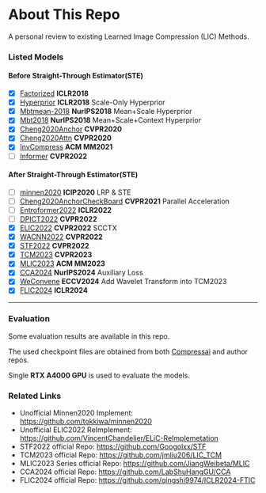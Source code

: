 # About This Repo

A personal review to existing Learned Image Compression (LIC) Methods. 

### Listed Models

#### Before Straight-Through Estimator(STE)
- [x] [Factorized](http://arxiv.org/pdf/1802.01436) **ICLR2018**
- [x] [Hyperprior](http://arxiv.org/pdf/1802.01436) **ICLR2018** Scale-Only Hyperprior
- [x] [Mbtmean-2018](http://arxiv.org/pdf/1809.02736) **NurIPS2018** Mean+Scale Hyperprior
- [x] [Mbt2018](http://arxiv.org/pdf/1809.02736) **NurIPS2018** Mean+Scale+Context Hyperprior
- [x] [Cheng2020Anchor](http://arxiv.org/pdf/2001.01568) **CVPR2020**
- [x] [Cheng2020Attn](http://arxiv.org/pdf/2001.01568) **CVPR2020**
- [x] [InvCompress](https://dl.acm.org/doi/10.1145/3474085.3475213) **ACM MM2021**
- [ ] [Informer](https://openaccess.thecvf.com/content/CVPR2022/html/Kim_Joint_Global_and_Local_Hierarchical_Priors_for_Learned_Image_Compression_CVPR_2022_paper.html) **CVPR2022**

#### After Straight-Through Estimator(STE)
- [ ] [minnen2020](https://ieeexplore.ieee.org/document/9190935/) **ICIP2020** LRP & STE
- [ ] [Cheng2020AnchorCheckBoard](http://arxiv.org/pdf/2103.15306) **CVPR2021** Parallel Acceleration
- [ ] [Entroformer2022](http://arxiv.org/pdf/2202.05492) **ICLR2022**
- [ ] [DPICT2022](https://ieeexplore.ieee.org/document/9879330/) **CVPR2022**
- [x] [ELIC2022](http://arxiv.org/pdf/2203.10886) **CVPR2022** SCCTX 
- [x] [WACNN2022](https://ieeexplore.ieee.org/document/9878760/) **CVPR2022**
- [x] [STF2022](https://ieeexplore.ieee.org/document/9878760/) **CVPR2022**
- [x] [TCM2023](https://ieeexplore.ieee.org/document/10204195/) **CVPR2023**
- [x] [MLIC2023](https://dl.acm.org/doi/10.1145/3581783.3611694) **ACM MM2023**
- [x] [CCA2024](https://arxiv.org/pdf/2410.04847) **NurIPS2024** Auxiliary Loss
- [x] [WeConvene](http://arxiv.org/abs/2407.09983) **ECCV2024** Add Wavelet Transform into TCM2023
- [x] [FLIC2024](http://arxiv.org/pdf/2501.13751) **ICLR2024** 

---
### Evaluation
Some evaluation results are available in this repo.

The used checkpoint files are obtained from both [Compressai](https://github.com/InterDigitalInc/CompressAI) and author repos.

Single **RTX A4000 GPU** is used to evaluate the models.

### Related Links
* Unofficial Minnen2020 Implement: https://github.com/tokkiwa/minnen2020
* Unofficial ELIC2022 ReImplement: https://github.com/VincentChandelier/ELiC-ReImplemetation
* STF2022 official Repo: https://github.com/Googolxx/STF
* TCM2023 official Repo: https://github.com/jmliu206/LIC_TCM
* MLIC2023 Series official Repo: https://github.com/JiangWeibeta/MLIC
* CCA2024 official Repo: https://github.com/LabShuHangGU/CCA
* FLIC2024 official Repo: https://github.com/qingshi9974/ICLR2024-FTIC
